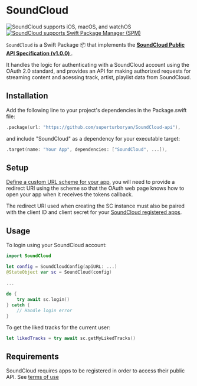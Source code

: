 # SoundCloud
<img src="https://img.shields.io/badge/platforms-iOS%2013%20%7C%20watchOS%209-333333.svg" alt="SoundCloud supports iOS, macOS, and watchOS"/> <a href="https://github.com/apple/swift-package-manager" target="_blank"><img src="https://img.shields.io/badge/Swift%20Package%20Manager-compatible-brightgreen.svg" alt="SoundCloud supports Swift Package Manager (SPM)"></a>

`SoundCloud` is a Swift Package 📦 that implements the **[SoundCloud Public API Specification (v1.0.0) ](https://developers.soundcloud.com/docs/api/)**. 

It handles the logic for authenticating with a SoundCloud account using the OAuth 2.0 standard, and provides an API for making authorized requests for streaming content and acessing track, artist, playlist data from SoundCloud.

## Installation
Add the following line to your project's dependencies in the Package.swift file:

```swift
.package(url: "https://github.com/superturboryan/SoundCloud-api"),
```

and include "SoundCloud" as a dependency for your executable target:

```swift
.target(name: "Your App", dependencies: ["SoundCloud", ...]),
```

## Setup
[Define a custom URL scheme for your app](https://developer.apple.com/documentation/xcode/defining-a-custom-url-scheme-for-your-app), you will need to provide a redirect URI using the scheme so that the OAuth web page knows how to open your app when it receives the tokens callback.     
  
The redirect URI used when creating the SC instance must also be paired with the client ID and client secret for your [SoundCloud registered apps](https://soundcloud.com/you/apps).

## Usage
To login using your SoundCloud account:

```swift
import SoundCloud

let config = SoundCloudConfig(apiURL: ...)
@StateObject var sc = SoundCloud(config)  
  
...
    
do {
    try await sc.login()
} catch {
    // Handle login error
}

```

To get the liked tracks for the current user:

```swift
let likedTracks = try await sc.getMyLikedTracks()
```


## Requirements
SoundCloud requires apps to be registered in order to access their public API. See [terms of use](https://developers.soundcloud.com/docs/api/terms-of-use)
